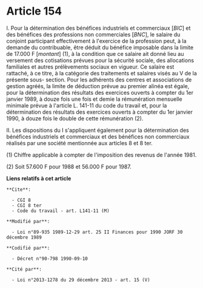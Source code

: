 # Article 154

I. Pour la détermination des bénéfices industriels et commerciaux [*BIC*] et des bénéfices des professions non commerciales
[*BNC*], le salaire du conjoint participant effectivement à l'exercice de la profession peut, à la demande du contribuable,
être déduit du bénéfice imposable dans la limite de 17.000 F [*montant*] (1), à la condition que ce salaire ait donné lieu au
versement des cotisations prévues pour la sécurité sociale, des allocations familiales et autres prélèvements sociaux en
vigueur. Ce salaire est rattaché, à ce titre, à la catégorie des traitements et salaires visés au V de la présente sous-
section.    Pour les adhérents des centres et associations de gestion agréés, la limite de déduction prévue au premier alinéa
est égale, pour la détermination des résultats des exercices ouverts à compter du 1er janvier 1989, à douze fois une fois et
demie la rémunération mensuelle minimale prévue à l'article L. 141-11 du code du travail et, pour la détermination des
résultats des exercices ouverts à compter du 1er janvier 1990, à douze fois le double de cette rémunération (2).

II. Les dispositions du I s'appliquent également pour la détermination des bénéfices industriels et commerciaux et des
bénéfices non commerciaux réalisés par une société mentionnée aux articles 8 et 8 ter.

(1) Chiffre applicable à compter de l'imposition des revenus de l'année 1981.

(2) Soit 57.600 F pour 1988 et 56.000 F pour 1987.

**Liens relatifs à cet article**

	**Cite**:

	  - CGI 8
	  - CGI 8 ter
	  - Code du travail - art. L141-11 (M)

	**Modifié par**:

	  - Loi n°89-935 1989-12-29 art. 25 II Finances pour 1990 JORF 30 décembre 1989

	**Codifié par**:

	  - Décret n°90-798 1990-09-10

	**Cité par**:

	  - Loi n°2013-1278 du 29 décembre 2013 - art. 15 (V)
